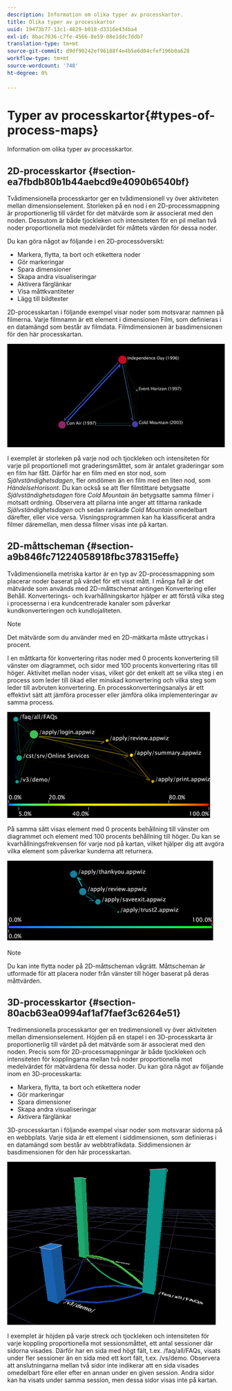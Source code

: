 ```yaml
---
description: Information om olika typer av processkartor.
title: Olika typer av processkartor
uuid: 19473b77-13c1-4829-b018-d3316e434ba4
exl-id: 8bac7036-c7fe-4566-8e59-08e1ddc7ddb7
translation-type: tm+mt
source-git-commit: d9df90242ef96188f4e4b5e6d04cfef196b0a628
workflow-type: tm+mt
source-wordcount: '748'
ht-degree: 0%

---
```


# Typer av processkartor{#types-of-process-maps}

Information om olika typer av processkartor.

## 2D-processkartor {#section-ea7fbdb80b1b44aebcd9e4090b6540bf}

Tvådimensionella processkartor ger en tvådimensionell vy över aktiviteten mellan dimensionselement. Storleken på en nod i en 2D-processmappning är proportionerlig till värdet för det mätvärde som är associerat med den noden. Dessutom är både tjockleken och intensiteten för en pil mellan två noder proportionella mot medelvärdet för måttets värden för dessa noder.

Du kan göra något av följande i en 2D-processöversikt:

* Markera, flytta, ta bort och etikettera noder
* Gör markeringar
* Spara dimensioner
* Skapa andra visualiseringar
* Aktivera färglänkar
* Visa måttkvantiteter
* Lägg till bildtexter

2D-processkartan i följande exempel visar noder som motsvarar namnen på filmerna. Varje filmnamn är ett element i dimensionen Film, som definieras i en datamängd som består av filmdata. Filmdimensionen är basdimensionen för den här processkartan.

![](assets/vis_2DProcessMap_MovieNodes.png)

I exemplet är storleken på varje nod och tjockleken och intensiteten för varje pil proportionell mot graderingsmåttet, som är antalet graderingar som en film har fått. Därför har en film med en stor nod, som *Självständighetsdagen*, fler omdömen än en film med en liten nod, som *HändelseHorisont*. Du kan också se att fler filmtittare betygsatte *Självständighetsdagen* före *Cold Mountain* än betygsatte samma filmer i motsatt ordning. Observera att pilarna inte anger att tittarna rankade *Självständighetsdagen* och sedan rankade *Cold Mountain* omedelbart därefter, eller vice versa. Visningsprogrammen kan ha klassificerat andra filmer däremellan, men dessa filmer visas inte på kartan.

## 2D-måttscheman {#section-a9b846fc71224058918fbc378315effe}

Tvådimensionella metriska kartor är en typ av 2D-processmappning som placerar noder baserat på värdet för ett visst mått. I många fall är det mätvärde som används med 2D-måttschemat antingen Konvertering eller Behåll. Konverterings- och kvarhållningskartor hjälper er att förstå vilka steg i processerna i era kundcentrerade kanaler som påverkar kundkonverteringen och kundlojaliteten.

>[!NOTE]
>
>Det mätvärde som du använder med en 2D-mätkarta måste uttryckas i procent.

I en måttkarta för konvertering ritas noder med 0 procents konvertering till vänster om diagrammet, och sidor med 100 procents konvertering ritas till höger. Aktivitet mellan noder visas, vilket gör det enkelt att se vilka steg i en process som leder till ökad eller minskad konvertering och vilka steg som leder till avbruten konvertering. En processkonverteringsanalys är ett effektivt sätt att jämföra processer eller jämföra olika implementeringar av samma process.

![](assets/vis_2DMetricMap_Conversion.png)

På samma sätt visas element med 0 procents behållning till vänster om diagrammet och element med 100 procents behållning till höger. Du kan se kvarhållningsfrekvensen för varje nod på kartan, vilket hjälper dig att avgöra vilka element som påverkar kunderna att returnera.

![](assets/vis_2DMetricMap_Retention.png)

>[!NOTE]
>
>Du kan inte flytta noder på 2D-måttscheman vågrätt. Måttscheman är utformade för att placera noder från vänster till höger baserat på deras måttvärden.

## 3D-processkartor {#section-80acb63ea0994af1af7faef3c6264e51}

Tredimensionella processkartor ger en tredimensionell vy över aktiviteten mellan dimensionselement. Höjden på en stapel i en 3D-processkarta är proportionerlig till värdet på det mätvärde som är associerat med den noden. Precis som för 2D-processmappningar är både tjockleken och intensiteten för kopplingarna mellan två noder proportionella mot medelvärdet för mätvärdena för dessa noder. Du kan göra något av följande inom en 3D-processkarta:

* Markera, flytta, ta bort och etikettera noder
* Gör markeringar
* Spara dimensioner
* Skapa andra visualiseringar
* Aktivera färglänkar

3D-processkartan i följande exempel visar noder som motsvarar sidorna på en webbplats. Varje sida är ett element i siddimensionen, som definieras i en datamängd som består av webbtrafikdata. Siddimensionen är basdimensionen för den här processkartan.

![](assets/vis_3DProcessMap_PageNodes.png)

I exemplet är höjden på varje streck och tjockleken och intensiteten för varje koppling proportionella mot sessionsmåttet, ett antal sessioner där sidorna visades. Därför har en sida med högt fält, t.ex. /faq/all/FAQs, visats under fler sessioner än en sida med ett kort fält, t.ex. /vs/demo. Observera att anslutningarna mellan två sidor inte indikerar att en sida visades omedelbart före eller efter en annan under en given session. Andra sidor kan ha visats under samma session, men dessa sidor visas inte på kartan.

